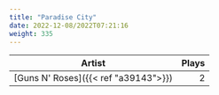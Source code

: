 ```yaml
---
title: "Paradise City"
date: 2022-12-08/2022T07:21:16
weight: 335
---
```




 Artist | Plays 
----- | -----:
[Guns N' Roses]({{< ref "a39143">}}) | 2
